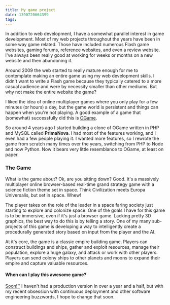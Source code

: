 ```yaml
---
title: My game project
date: 1390720664399
tags:
---
```

In addition to web development, I have a somewhat parallel interest in game development. Most of my web projects throughout the years have been in some way game related. Those have included numerous Flash game websites, gaming forums, reference websites, and even a review website. I've always been really good at working for weeks or months on a new website and then abandoning it.

Around 2009 the web started to really mature enough for me to contemplate making an entire game using my web development skills. I didn't want to write a Flash game because they typically catered to a more casual audience and were by necessity smaller than other mediums. But why not make the entire website the game?

I liked the idea of online multiplayer games where you only play for a few minutes (or hours) a day, but the game world is persistent and things can happen when you're not playing. A good example of a game that (somewhat) successfully did this is [OGame](http://www.ogame.org).

So around 4 years ago I started building a clone of OGame written in PHP and MySQL called **PrimaNova**. I had most of the features working, and I even had a few people playing it. I wanted more features, so I rewrote the game from scratch many times over the years, switching from PHP to Node and now Python. Now it bears very little resemblance to OGame, at least on paper.

### The Game
What is the game about? Ok, are you sitting down? Good.
It's a massively multiplayer online browser-based real-time grand strategy game with a science fiction theme set in space. Think Civilization meets Europa Universalis, but set in space. Whew!

The player takes on the role of the leader in a space faring society just starting to explore and colonize space. One of the goals I have for this game is to be immersive, even if it's just a browser game. Lacking pretty 3D graphics, the best way to do this is by telling a story. One of my many sub-projects of this game is developing a way to intelligently create a procedurally generated story based on input from the player and the AI.

At it's core, the game is a classic empire building game. Players can construct buildings and ships, gather and exploit resources, manage their population, explore a huge galaxy, and attack or work with other players. Players can send colony ships to other planets and moons to expand their empire and capture valuable resources.


#### When can I play this awesome game?
[Soon!™](http://www.wowwiki.com/Soon) I haven't had a production version in over a year and a half, but with my recent obsession with continuous deployment and other software engineering buzzwords, I hope to change that soon.
